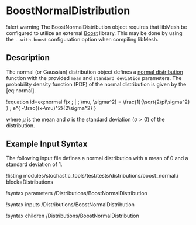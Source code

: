 # BoostNormalDistribution

!alert warning
The BoostNormalDistribution object requires that libMesh be configured to utilize an external
[Boost](www.boost.org) library. This may be done by using the `--with-boost` configuration option
when compiling libMesh.

## Description

The normal (or Gaussian) distribution object defines a
[normal distribution](https://en.wikipedia.org/wiki/Normal_distribution) function with the provided
`mean` and `standard_deviation` parameters. The probability density function (PDF) of the normal
distribution is given by the [eq:normal].

!equation id=eq:normal
f(x \; | \; \mu, \sigma^2) = \frac{1}{\sqrt{2\pi\sigma^2} } \; e^{ -\frac{(x-\mu)^2}{2\sigma^2} }

where $\mu$ is the mean and $\sigma$ is the standard deviation ($\sigma > 0$) of the distribution.

## Example Input Syntax

The following input file defines a normal distribution with a mean of 0 and a standard deviation of 1.

!listing modules/stochastic_tools/test/tests/distributions/boost_normal.i block=Distributions

!syntax parameters /Distributions/BoostNormalDistribution

!syntax inputs /Distributions/BoostNormalDistribution

!syntax children /Distributions/BoostNormalDistribution
